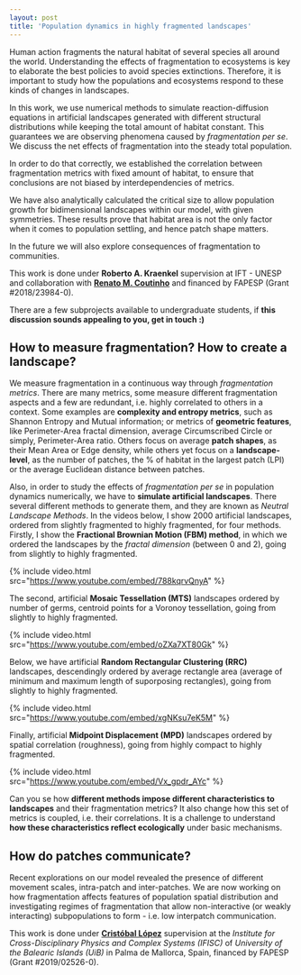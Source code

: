 ```yaml
---
layout: post
title: 'Population dynamics in highly fragmented landscapes'
---
```


Human action fragments the natural habitat of several species all around the world. Understanding the effects of fragmentation to ecosystems is key to elaborate the best policies to avoid species extinctions. Therefore, it is important to study how the populations and ecosystems respond to these kinds of changes in landscapes.


In this work, we use numerical methods to simulate reaction-diffusion equations in artificial landscapes generated with different structural distributions while keeping the total amount of habitat constant. This guarantees we are observing phenomena caused by *fragmentation per se*. We discuss the net effects of fragmentation into the steady total population. 

In order to do that correctly, we established the correlation between fragmentation metrics with fixed amount of habitat, to ensure that conclusions are not biased by interdependencies of metrics. 


We have also analytically calculated the critical size to allow population growth for bidimensional landscapes within our model, with given symmetries. These results prove that habitat area is not the only factor when it comes to population settling, and hence patch shape matters. 


<!-- {% include image.html url="http://www.gratisography.com" image="projects/frag/slides.jpg" text="Check the poster for eSMB 2020"%} -->

In the future we will also explore consequences of fragmentation to communities. 

This work is done under **Roberto A. Kraenkel** supervision at IFT - UNESP and collaboration with **[Renato M. Coutinho](http://professor.ufabc.edu.br/~renato.coutinho/)** and financed by FAPESP (Grant #2018/23984-0).

There are a few subprojects available to undergraduate students, if **this discussion sounds appealing to you, get in touch :)**

## How to measure fragmentation? How to create a landscape?

We measure fragmentation in a continuous way through *fragmentation metrics*. There are many metrics, some measure different fragmentation aspects and a few are redundant, i.e. highly correlated to others in a context. Some examples are **complexity and entropy metrics**, such as Shannon Entropy and Mutual information; or metrics of **geometric features**, like Perimeter-Area fractal dimension, average Circumscribed Circle or simply, Perimeter-Area ratio. Others focus on average **patch shapes**, as their Mean Area or Edge density, while others yet focus on a **landscape-level**, as the number of patches, the % of habitat in the largest patch (LPI) or the average Euclidean distance between patches. 

Also, in order to study the effects of *fragmentation per se* in population dynamics numerically, we have to **simulate artificial landscapes**. There several different methods to generate them, and they are known as *Neutral Landscape Methods*. In the videos below, I show 2000 artificial landscapes, ordered from slightly fragmented to highly fragmented, for four methods. Firstly, I show the **Fractional Brownian Motion (FBM) method**, in which we ordered the landscapes by the *fractal dimension* (between 0 and 2), going from slightly to highly fragmented. 

{% include video.html src="https://www.youtube.com/embed/788kqrvQnyA" %}

The second, artificial **Mosaic Tessellation (MTS)** landscapes ordered by number of germs, centroid points for a Voronoy tessellation, going from slightly to highly fragmented. 

{% include video.html src="https://www.youtube.com/embed/oZXa7XT80Gk" %}

Below, we have artificial **Random Rectangular Clustering (RRC)** landscapes, descendingly ordered by average rectangle area (average of minimum and maximum length of suporposing rectangles), going from slightly to highly fragmented. 

{% include video.html src="https://www.youtube.com/embed/xgNKsu7eK5M" %}

Finally, artificial **Midpoint Displacement (MPD)** landscapes ordered by spatial correlation  (roughness), going from highly  compact to highly fragmented. 

{% include video.html src="https://www.youtube.com/embed/Vx_gpdr_AYc" %}

Can you se how **different methods impose different characteristics to landscapes** and their fragmentation metrics? It also change how this set of metrics is coupled, i.e. their correlations. It is a challenge to understand **how these characteristics reflect ecologically** under basic mechanisms. 

## How do patches communicate?

Recent explorations on our model revealed the presence of different movement scales, intra-patch and inter-patches. We are now working on how fragmentation affects features of population spatial distribution and investigating regimes of fragmentation that allow non-interactive (or weakly interacting) subpopulations to form - i.e. low interpatch communication.

This work is done under **[Cristóbal López](https://www.ifisc.uib-csic.es/en/people/cristobal-lopez/)** supervision at the *Institute for Cross-Disciplinary Physics and Complex Systems (IFISC)* of *University of the Balearic Islands (UiB)* in Palma de Mallorca, Spain,  financed by FAPESP (Grant #2019/02526-0).




